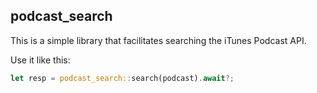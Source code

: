 podcast_search
---

This is a simple library that facilitates searching the iTunes Podcast API.

Use it like this:
```rust
let resp = podcast_search::search(podcast).await?;
```